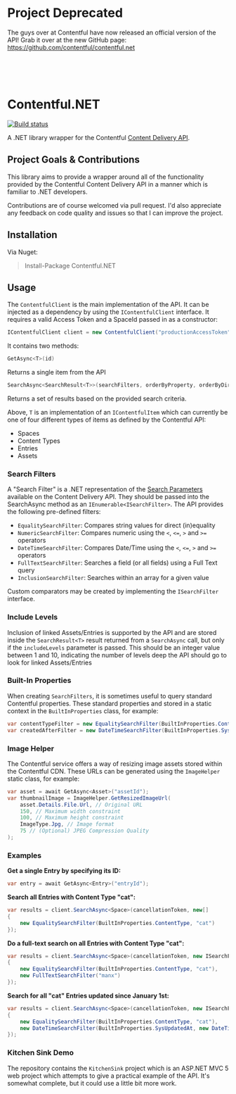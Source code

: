 # Project Deprecated

The guys over at Contentful have now released an official version of the API! Grab it over at the new GitHub page:
https://github.com/contentful/contentful.net

<br>
<br>
<br>

# Contentful.NET

[![Build status](https://ci.appveyor.com/api/projects/status/vvgdd96miyl217nv?svg=true)](https://ci.appveyor.com/project/ryan-codingintrigue/contentful-net)

A .NET library wrapper for the Contentful [Content Delivery API](https://www.contentful.com/developers/documentation/content-delivery-api/).

## Project Goals & Contributions

This library aims to provide a wrapper around all of the functionality provided by the Contentful Content Delivery API in a manner which is familiar to .NET developers.

Contributions are of course welcomed via pull request. I'd also appreciate any feedback on code quality and issues so that I can improve the project.

## Installation

Via Nuget:
> Install-Package Contentful.NET

## Usage

The `ContentfulClient` is the main implementation of the API. It can be injected as a dependency by using the `IContentfulClient` interface. It requires a valid Access Token and a SpaceId passed in as a constructor:
```cs
IContentfulClient client = new ContentfulClient("productionAccessToken", "spaceId");
```

It contains two methods:
```cs
GetAsync<T>(id)
```

Returns a single item from the API
```cs    
SearchAsync<SearchResult<T>>(searchFilters, orderByProperty, orderByDirection, skip, limit, includeLevels)
```
    
Returns a set of results based on the provided search criteria.

Above, `T` is an implementation of an `IContentfulItem` which can currently be one of four different types of items as defined by the Contentful API: 

- Spaces
- Content Types
- Entries
- Assets

### Search Filters

A "Search Filter" is a .NET representation of the [Search Parameters](https://www.contentful.com/developers/documentation/content-delivery-api/#search) available on the Content Delivery API. They should be passed
into the SearchAsync method as an `IEnumerable<ISearchFilter>`. The API provides the following pre-defined filters:

- `EqualitySearchFilter`: Compares string values for direct (in)equality
- `NumericSearchFilter`: Compares numeric using the `<`, `<=`, `>` and `>=` operators
- `DateTimeSearchFilter`: Compares Date/Time using the `<`, `<=`, `>` and `>=` operators
- `FullTextSearchFilter`: Searches a field (or all fields) using a Full Text query
- `InclusionSearchFilter`: Searches within an array for a given value

Custom comparators may be created by implementing the `ISearchFilter` interface.

### Include Levels

Inclusion of linked Assets/Entries is supported by the API and are stored inside the `SearchResult<T>` result returned from a `SearchAsync` call, but only if the `includeLevels` parameter is passed. This should be an
integer value between 1 and 10, indicating the number of levels deep the API should go to look for linked Assets/Entries

### Built-In Properties

When creating `SearchFilters`, it is sometimes useful to query standard Contentful properties. These standard properties and stored in a static context in the `BuiltInProperties` class, for example:
```cs
var contentTypeFilter = new EqualitySearchFilter(BuiltInProperties.ContentType, "contentTypeId");
var createdAfterFilter = new DateTimeSearchFilter(BuiltInProperties.SysCreatedAt, DateTime.UtcNow.AddDays(-7), NumericEquality.GreaterThanEqual);
```
	
### Image Helper

The Contentful service offers a way of resizing image assets stored within the Contentful CDN. These URLs can be generated using the `ImageHelper` static class, for example:
```cs
var asset = await GetAsync<Asset>("assetId");
var thumbnailImage = ImageHelper.GetResizedImageUrl(
    asset.Details.File.Url, // Original URL
    150, // Maximum width constraint
    100, // Maximum height constraint
    ImageType.Jpg, // Image format
    75 // (Optional) JPEG Compression Quality
);
```

### Examples

**Get a single Entry by specifying its ID:**
```cs
var entry = await GetAsync<Entry>("entryId");
```
**Search all Entries with Content Type "cat":**
```cs
var results = client.SearchAsync<Space>(cancellationToken, new[]
{
    new EqualitySearchFilter(BuiltInProperties.ContentType, "cat")
});
```
**Do a full-text search on all Entries with Content Type "cat":**
```cs
var results = client.SearchAsync<Space>(cancellationToken, new ISearchFilter[]
{
    new EqualitySearchFilter(BuiltInProperties.ContentType, "cat"),
    new FullTextSearchFilter("manx")
});
```
**Search for all "cat" Entries updated since January 1st:**
```cs
var results = client.SearchAsync<Space>(cancellationToken, new ISearchFilter[]
{
    new EqualitySearchFilter(BuiltInProperties.ContentType, "cat"),
    new DateTimeSearchFilter(BuiltInProperties.SysUpdatedAt, new DateTime(DateTime.Now.Year, 1, 1), NumericEquality.GreaterThanEqualTo),
});
```
### Kitchen Sink Demo

The repository contains the `KitchenSink` project which is an ASP.NET MVC 5 web project which attempts to give a practical example of the API. It's
somewhat complete, but it could use a little bit more work.
